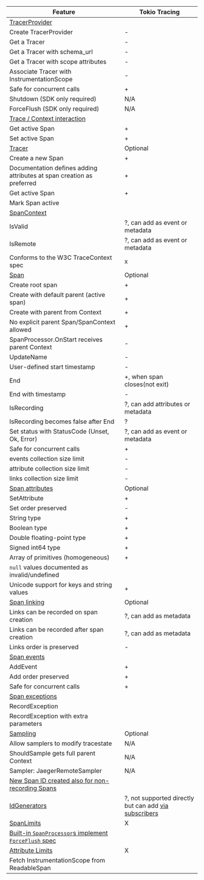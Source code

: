  Feature                                                                                          | Tokio Tracing |
|--------------------------------------------------------------------------------------------------|----------|
| [TracerProvider](specification/trace/api.md#tracerprovider-operations)                           |          |
| Create TracerProvider                                                                            |-         |
| Get a Tracer                                                                                     |-         |
| Get a Tracer with schema_url                                                                     |-         |
| Get a Tracer with scope attributes                                                               |-         |
| Associate Tracer with InstrumentationScope                                                       |-         |
| Safe for concurrent calls                                                                        |+         |
| Shutdown (SDK only required)                                                                     | N/A      |
| ForceFlush (SDK only required)                                                                   | N/A      |
| [Trace / Context interaction](specification/trace/api.md#context-interaction)                    |          |
| Get active Span                                                                                  |+         |
| Set active Span                                                                                  |+         |
| [Tracer](specification/trace/api.md#tracer-operations)                                           | Optional |
| Create a new Span                                                                                |+         |
| Documentation defines adding attributes at span creation as preferred                            |+         |
| Get active Span                                                                                  |+         |
| Mark Span active                                                                                 |          |
| [SpanContext](specification/trace/api.md#spancontext)                                            |          |
| IsValid                                                                                          | ?, can add as event or metadata |
| IsRemote                                                                                         | ?, can add as event or metadata |
| Conforms to the W3C TraceContext spec                                                            | x        |
| [Span](specification/trace/api.md#span)                                                          | Optional |
| Create root span                                                                                 | +        |
| Create with default parent (active span)                                                         | +        |
| Create with parent from Context                                                                  | +        |
| No explicit parent Span/SpanContext allowed                                                      | +        |
| SpanProcessor.OnStart receives parent Context                                                    | -        |
| UpdateName                                                                                       | -        |
| User-defined start timestamp                                                                     | -        |
| End                                                                                              | +, when span closes(not exit) |
| End with timestamp                                                                               | -        |
| IsRecording                                                                                      | ?, can add attributes or metadata |
| IsRecording becomes false after End                                                              | ?        |
| Set status with StatusCode (Unset, Ok, Error)                                                    | ?, can add as event or metadata |
| Safe for concurrent calls                                                                        | +        |
| events collection size limit                                                                     | -        |
| attribute collection size limit                                                                  | -        |
| links collection size limit                                                                      | -        |
| [Span attributes](specification/trace/api.md#set-attributes)                                     | Optional |
| SetAttribute                                                                                     | +        |
| Set order preserved                                                                              | -        |
| String type                                                                                      | +        |
| Boolean type                                                                                     | +        |
| Double floating-point type                                                                       | +        |
| Signed int64 type                                                                                | +        |
| Array of primitives (homogeneous)                                                                | +        |
| `null` values documented as invalid/undefined                                                    |          |
| Unicode support for keys and string values                                                       | +        |
| [Span linking](specification/trace/api.md#specifying-links)                                      | Optional |
| Links can be recorded on span creation                                                           | ?, can add as metadata |
| Links can be recorded after span creation                                                        | ?, can add as metadata         |
| Links order is preserved                                                                         | -        |
| [Span events](specification/trace/api.md#add-events)                                             |          |
| AddEvent                                                                                         |+         |
| Add order preserved                                                                              |+         |
| Safe for concurrent calls                                                                        |+         |
| [Span exceptions](specification/trace/api.md#record-exception)                                   |          |
| RecordException                                                                                  |          |
| RecordException with extra parameters                                                            |          |
| [Sampling](specification/trace/sdk.md#sampling)                                                  | Optional |
| Allow samplers to modify tracestate                                                              | N/A      |
| ShouldSample gets full parent Context                                                            | N/A      |
| Sampler: JaegerRemoteSampler                                                                     | N/A      |
| [New Span ID created also for non-recording Spans](specification/trace/sdk.md#sdk-span-creation) |          |
| [IdGenerators](specification/trace/sdk.md#id-generators)                                         | ?, not supported directly but can add [via subscribers](https://docs.rs/tracing/latest/tracing/trait.Subscriber.html#tymethod.new_span)         |
| [SpanLimits](specification/trace/sdk.md#span-limits)                                             | X        |
| [Built-in `SpanProcessor`s implement `ForceFlush` spec](specification/trace/sdk.md#forceflush-1) |          |
| [Attribute Limits](specification/common/README.md#attribute-limits)                              | X        |
| Fetch InstrumentationScope from ReadableSpan                                                     |          |
